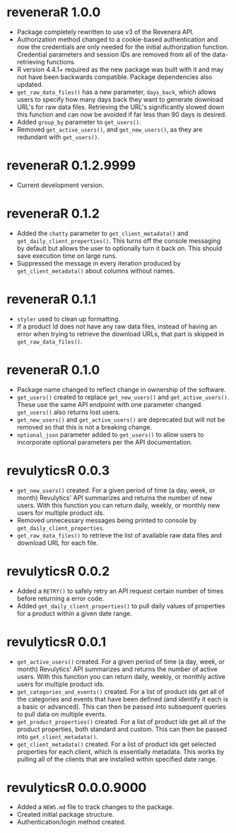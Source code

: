 # reveneraR 1.0.0

* Package completely rewritten to use v3 of the Revenera API. 
* Authorization method changed to a cookie-based authentication and now the credentials are only needed for the initial authorization function. Credential parameters and session IDs are removed from all of the data-retrieving functions.
* R version 4.4.1+ required as the new package was built with it and may not have been backwards compatible. Package dependencies also updated.
* `get_raw_data_files()` has a new parameter, `days_back`, which allows users to specify how many days back they want to generate download URL's for raw data files. Retrieving the URL's significantly slowed down this function and can now be avoided if far less than 90 days is desired.
* Added `group_by` parameter to `get_users()`.
* Removed `get_active_users()`, and `get_new_users()`, as they are redundant with `get_users()`.

# reveneraR 0.1.2.9999

* Current development version.

# reveneraR 0.1.2

* Added the `chatty` parameter to `get_client_metadata()` and `get_daily_client_properties()`. This turns off the console messaging by default but allows the user to optionally turn it back on. This should save execution time on large runs.
* Suppressed the message in every iteration produced by `get_client_metadata()` about columns without names.

# reveneraR 0.1.1

* `styler` used to clean up formatting.
* If a product Id does not have any raw data files, instead of having an error when trying to retrieve the download URLs, that part is skipped in `get_raw_data_files()`.

# reveneraR 0.1.0

* Package name changed to reflect change in ownership of the software.
* `get_users()` created to replace `get_new_users()` and `get_active_users()`. These use the same API endpoint with one parameter changed. `get_users()` also returns lost users.
* `get_new_users()` and `get_active_users()` are deprecated but will not be removed so that this is not a breaking change.
* `optional_json` parameter added to `get_users()` to allow users to incorporate optional parameters per the API documentation.


# revulyticsR 0.0.3

* `get_new_users()` created. For a given period of time (a day, week, or month) Revulytics' API summarizes and returns the number of new users. With this function you can return daily, weekly, or monthly new users for multiple product ids.
* Removed unnecessary messages being printed to console by `get_daily_client_properties`.
* `get_raw_data_files()` to retrieve the list of available raw data files and download URL for each file.

# revulyticsR 0.0.2

* Added a `RETRY()` to safely retry an API request certain number of times before returning a error code.
* Added `get_daily_client_properties()` to pull daily values of properties for a product within a given date range.

# revulyticsR 0.0.1

* `get_active_users()` created. For a given period of time (a day, week, or month) Revulytics' API summarizes and returns the number of active users. With this function you can return daily, weekly, or monthly active users for multiple product ids.
* `get_categories_and_events()` created. For a list of product ids get all of the categories and events that have been defined (and identify it each is a basic or advanced). This can then be passed into subsequent queries to pull data on multiple events.
* `get_product_properties()` created. For a list of product ids get all of the product properties, both standard and custom. This can then be passed into `get_client_metadata()`.
* `get_client_metadata()` created. For a list of product ids get selected properties for each client, which is essentially metadata.  This works by pulling all of the clients that are installed within specified date range.

# revulyticsR 0.0.0.9000

* Added a `NEWS.md` file to track changes to the package.
* Created initial package structure.
* Authentication/login method created.